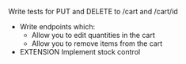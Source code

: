 Write tests for PUT and DELETE to /cart and /cart/id
*   Write endpoints which:
    *   Allow you to edit quantities in the cart
    *   Allow you to remove items from the cart
*   EXTENSION Implement stock control